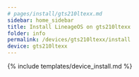 ```yaml
---
# pages/install/gts210ltexx.md
sidebar: home_sidebar
title: Install LineageOS on gts210ltexx
folder: info
permalink: /devices/gts210ltexx/install
device: gts210ltexx
---
```

{% include templates/device_install.md %}
